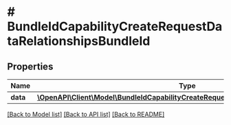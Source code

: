 # # BundleIdCapabilityCreateRequestDataRelationshipsBundleId

## Properties

Name | Type | Description | Notes
------------ | ------------- | ------------- | -------------
**data** | [**\OpenAPI\Client\Model\BundleIdCapabilityCreateRequestDataRelationshipsBundleIdData**](BundleIdCapabilityCreateRequestDataRelationshipsBundleIdData.md) |  | 

[[Back to Model list]](../../README.md#documentation-for-models) [[Back to API list]](../../README.md#documentation-for-api-endpoints) [[Back to README]](../../README.md)


